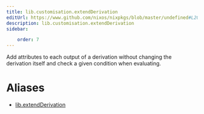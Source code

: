 ```yaml
---
title: lib.customisation.extendDerivation
editUrl: https://www.github.com/nixos/nixpkgs/blob/master/undefined#L203C22
description: lib.customisation.extendDerivation
sidebar:

    order: 7
---
```


Add attributes to each output of a derivation without changing
the derivation itself and check a given condition when evaluating.


# Aliases

- [lib.extendDerivation](/nix-doc-comments/reference/lib/lib-extendderivation)


